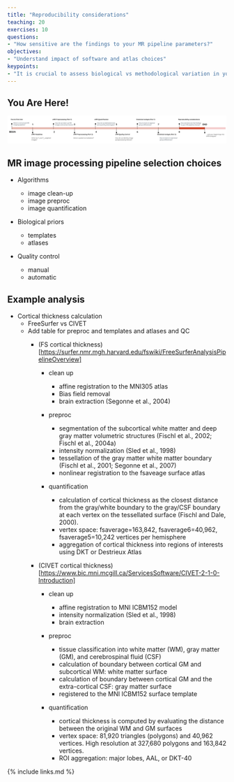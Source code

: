 ```yaml
---
title: "Reproducibility considerations"
teaching: 20
exercises: 10
questions:
- "How sensitive are the findings to your MR pipeline parameters?"
objectives:
- "Understand impact of software and atlas choices"
keypoints:
- "It is crucial to assess biological vs methodological variation in your findings to avoid reproducibility crisis."
---
```

## You Are Here!
![course_flow](../fig/episode_8/Course_flow_8.png)

## MR image processing pipeline selection choices
- Algorithms 
    - image clean-up
    - image preproc
    - image quantification

- Biological priors
    - templates
    - atlases

- Quality control
    - manual
    - automatic

## Example analysis
- Cortical thickness calculation
    - FreeSurfer vs CIVET
    - Add table for preproc and templates and atlases and QC
        - (FS cortical thickness)[https://surfer.nmr.mgh.harvard.edu/fswiki/FreeSurferAnalysisPipelineOverview]
            - clean up 
                - affine registration to the MNI305 atlas 
                - Bias field removal 
                - brain extraction (Segonne et al., 2004)

            - preproc
                - segmentation of the subcortical white matter and deep gray matter volumetric structures (Fischl et al., 2002; Fischl et al., 2004a)
                - intensity normalization (Sled et al., 1998)
                - tessellation of the gray matter white matter boundary (Fischl et al., 2001; Segonne et al., 2007)
                - nonlinear registration to the fsaveage surface atlas
            
            - quantification
                - calculation of cortical thickness as the closest distance from the gray/white boundary to the gray/CSF boundary at each vertex on the tessellated surface (Fischl and Dale, 2000). 
                - vertex space: fsaverage=163,842, fsaverage6=40,962, fsaverage5=10,242 vertices per hemisphere
                - aggregation of cortical thickness into regions of interests using DKT or Destrieux Atlas

        - (CIVET cortical thickness)[https://www.bic.mni.mcgill.ca/ServicesSoftware/CIVET-2-1-0-Introduction]
            - clean up
                - affine registration to MNI ICBM152 model
                - intensity normalization (Sled et al., 1998)
                - brain extraction 

            - preproc 
                - tissue classification into white matter (WM), gray matter (GM), and cerebrospinal fluid (CSF)
                - calculation of boundary between cortical GM and subcortical WM: white matter surface
                - calculation of boundary between cortical GM and the extra-cortical CSF: gray matter surface
                - registered to the MNI ICBM152 surface template

            - quantification
                - cortical thickness is computed by evaluating the distance between the original WM and GM surfaces
                - vertex space: 81,920 triangles (polygons) and 40,962 vertices. High resolution at 327,680 polygons and 163,842 vertices.
                - ROI aggregation: major lobes, AAL, or DKT-40


{% include links.md %}

